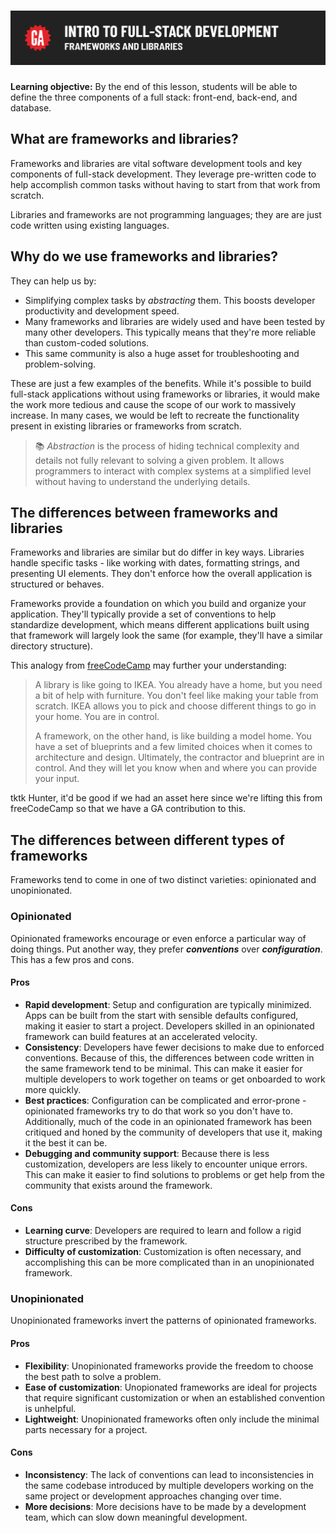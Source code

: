# ![Intro to Full Stack Development - Frameworks and Libraries](./assets/hero.png)

**Learning objective:** By the end of this lesson, students will be able to define the three components of a full stack: front-end, back-end, and database.

## What are frameworks and libraries?

Frameworks and libraries are vital software development tools and key components of full-stack development. They leverage pre-written code to help accomplish common tasks without having to start from that work from scratch.

Libraries and frameworks are not programming languages; they are are just code written using existing languages.

## Why do we use frameworks and libraries?

They can help us by:

- Simplifying complex tasks by *abstracting* them. This boosts developer productivity and development speed.
- Many frameworks and libraries are widely used and have been tested by many other developers. This typically means that they're more reliable than custom-coded solutions.
- This same community is also a huge asset for troubleshooting and problem-solving.

These are just a few examples of the benefits. While it's possible to build full-stack applications without using frameworks or libraries, it would make the work more tedious and cause the scope of our work to massively increase. In many cases, we would be left to recreate the functionality present in existing libraries or frameworks from scratch.

> 📚 *Abstraction* is the process of hiding technical complexity and details not fully relevant to solving a given problem. It allows programmers to interact with complex systems at a simplified level without having to understand the underlying details.

## The differences between frameworks and libraries

Frameworks and libraries are similar but do differ in key ways. Libraries handle specific tasks - like working with dates, formatting strings, and presenting UI elements. They don't enforce how the overall application is structured or behaves.

Frameworks provide a foundation on which you build and organize your application. They'll typically provide a set of conventions to help standardize development, which means different applications built using that framework will largely look the same (for example, they'll have a similar directory structure).

This analogy from [freeCodeCamp](https://www.freecodecamp.org/news/the-difference-between-a-framework-and-a-library-bd133054023f/) may further your understanding:

> A library is like going to IKEA. You already have a home, but you need a bit of help with furniture. You don't feel like making your table from scratch. IKEA allows you to pick and choose different things to go in your home. You are in control.
>
> A framework, on the other hand, is like building a model home. You have a set of blueprints and a few limited choices when it comes to architecture and design. Ultimately, the contractor and blueprint are in control. And they will let you know when and where you can provide your input.

tktk Hunter, it'd be good if we had an asset here since we're lifting this from freeCodeCamp so that we have a GA contribution to this.

## The differences between different types of frameworks

Frameworks tend to come in one of two distinct varieties: opinionated and unopinionated.

### Opinionated

Opinionated frameworks encourage or even enforce a particular way of doing things. Put another way, they prefer ***conventions*** over ***configuration***. This has a few pros and cons.

#### Pros

- **Rapid development**: Setup and configuration are typically minimized. Apps can be built from the start with sensible defaults configured, making it easier to start a project. Developers skilled in an opinionated framework can build features at an accelerated velocity.
- **Consistency**: Developers have fewer decisions to make due to enforced conventions. Because of this, the differences between code written in the same framework tend to be minimal. This can make it easier for multiple developers to work together on teams or get onboarded to work more quickly.
- **Best practices**: Configuration can be complicated and error-prone - opinionated frameworks try to do that work so you don't have to. Additionally, much of the code in an opinionated framework has been critiqued and honed by the community of developers that use it, making it the best it can be.
- **Debugging and community support**: Because there is less customization, developers are less likely to encounter unique errors. This can make it easier to find solutions to problems or get help from the community that exists around the framework.

#### Cons

- **Learning curve**: Developers are required to learn and follow a rigid structure prescribed by the framework.
- **Difficulty of customization**: Customization is often necessary, and accomplishing this can be more complicated than in an unopinionated framework.

### Unopinionated

Unopinionated frameworks invert the patterns of opinionated frameworks.

#### Pros

- **Flexibility**: Unopinionated frameworks provide the freedom to choose the best path to solve a problem.
- **Ease of customization**: Unopionated frameworks are ideal for projects that require significant customization or when an established convention is unhelpful.
- **Lightweight**: Unopinionated frameworks often only include the minimal parts necessary for a project.

#### Cons

- **Inconsistency**: The lack of conventions can lead to inconsistencies in the same codebase introduced by multiple developers working on the same project or development approaches changing over time.
- **More decisions**: More decisions have to be made by a development team, which can slow down meaningful development.
